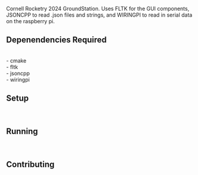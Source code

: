 Cornell Rocketry 2024 GroundStation. Uses FLTK for the GUI components, JSONCPP to read .json files and strings, and WIRINGPI to read in serial data on the raspberry pi. 

<h2>Depenendencies Required</h2> <br> 
- cmake <br>
- fltk <br>
- jsoncpp <br>
- wiringpi  <br>
<h2>Setup</h2> <br>
<h2>Running</h2><br>
<h2>Contributing</h2><br>

